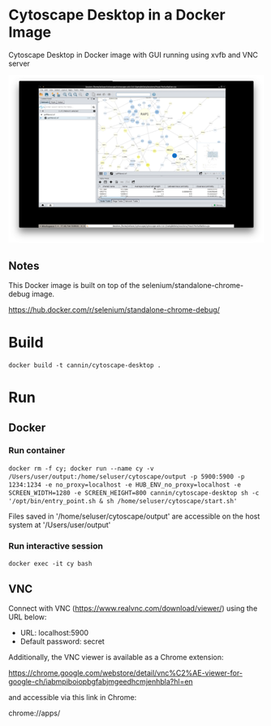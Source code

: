 # Cytoscape Desktop in a Docker Image

Cytoscape Desktop in Docker image with GUI running using xvfb and VNC server

![cytoscape_desktop](cytoscape_desktop.png)

## Notes

This Docker image is built on top of the selenium/standalone-chrome-debug image.

https://hub.docker.com/r/selenium/standalone-chrome-debug/

# Build
```
docker build -t cannin/cytoscape-desktop .
```

# Run

## Docker
### Run container
```
docker rm -f cy; docker run --name cy -v /Users/user/output:/home/seluser/cytoscape/output -p 5900:5900 -p 1234:1234 -e no_proxy=localhost -e HUB_ENV_no_proxy=localhost -e SCREEN_WIDTH=1280 -e SCREEN_HEIGHT=800 cannin/cytoscape-desktop sh -c '/opt/bin/entry_point.sh & sh /home/seluser/cytoscape/start.sh'
```

Files saved in '/home/seluser/cytoscape/output' are accessible on the host system at '/Users/user/output'

### Run interactive session
```
docker exec -it cy bash
```

## VNC

Connect with VNC (https://www.realvnc.com/download/viewer/) using the URL below:

* URL: localhost:5900
* Default password: secret

Additionally, the VNC viewer is available as a Chrome extension:

https://chrome.google.com/webstore/detail/vnc%C2%AE-viewer-for-google-ch/iabmpiboiopbgfabjmgeedhcmjenhbla?hl=en

and accessible via this link in Chrome:

chrome://apps/
